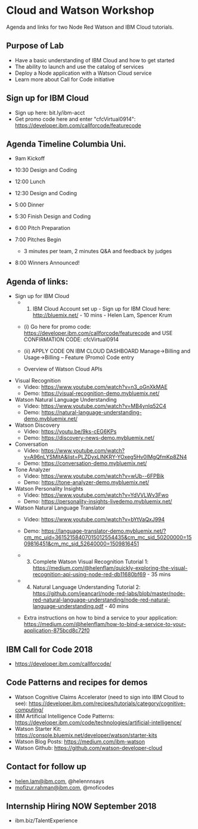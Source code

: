 # Cloud and Watson Workshop 
Agenda and links for two Node Red Watson and IBM Cloud tutorials. 

## Purpose of Lab

* Have a basic understanding of IBM Cloud and how to get started
* The ability to launch and use the catalog of services
* Deploy a Node application with a Watson Cloud service
* Learn more about Call for Code initiative

## Sign up for IBM Cloud

* Sign up here: bit.ly/ibm-acct
* Get promo code here and enter "cfcVirtual0914": https://developer.ibm.com/callforcode/featurecode 

## Agenda Timeline Columbia Uni.

* 9am	Kickoff

* 10:30	Design and Coding

* 12:00 	Lunch 

* 12:30	Design and Coding

* 5:00	Dinner

* 5:30	Finish Design and Coding

* 6:00	Pitch Preparation

* 7:00	Pitches Begin								
	 * 3 minutes per team, 2 minutes Q&A and feedback by judges

* 8:00 	Winners Announced!

## Agenda of links:  
 
* Sign up for IBM Cloud
  * 1. IBM Cloud Account set up - Sign up for IBM Cloud here: http://bluemix.net/ - 10 mins - Helen Lam, Spencer Krum
   * (i) Go here for promo code: https://developer.ibm.com/callforcode/featurecode  and USE CONFIRMATION CODE: cfcVirtual0914
   * (ii) APPLY CODE ON IBM CLOUD DASHBOARD Manage->Billing and Usage->Billing – Feature (Promo) Code entry

  * Overview of Watson Cloud APIs 
* Visual Recognition
  * Video: https://www.youtube.com/watch?v=n3_oGnXkMAE
  * Demo: https://visual-recognition-demo.mybluemix.net/
* Watson Natural Language Understanding
  * Video: https://www.youtube.com/watch?v=MB4ynlq52C4
  * Demo: https://natural-language-understanding-demo.mybluemix.net/ 
* Watson Discovery
  * Video: https://youtu.be/9ks-cEG6KPs
  * Demo: https://discovery-news-demo.mybluemix.net/
* Conversation 
  * Video: https://www.youtube.com/watch?v=A96nLYSMltA&list=PLZDyxLlNKRY-YOxeg5Hv0IMgQfmKp8ZN4
  * Demo: https://conversation-demo.mybluemix.net/
* Tone Analyzer 
  * Video: https://www.youtube.com/watch?v=wUb--6FPBik
  * Demo: https://tone-analyzer-demo.mybluemix.net/
* Watson Personality Insights
  * Video: https://www.youtube.com/watch?v=YdVVLWv3Fwo
  * Demo: https://personality-insights-livedemo.mybluemix.net/
* Watson Natural Language Translator 
  * Video: https://www.youtube.com/watch?v=bYtVaQxJ994 
  * Demo: https://language-translator-demo.mybluemix.net/?cm_mc_uid=36152158407015012554435&cm_mc_sid_50200000=1509816451&cm_mc_sid_52640000=1509816451
 
  * 3. Complete  Watson Visual Recognition Tutorial 1: https://medium.com/@helenflam/quickly-exploring-the-visual-recognition-api-using-node-red-db11680bf69 - 35 mins 

  * 4. Natural Language Understanding Tutorial 2: https://github.com/jeancarl/node-red-labs/blob/master/node-red-natural-language-understanding/node-red-natural-language-understanding.pdf - 40 mins 
  * Extra instructions on how to bind a service to your application: https://medium.com/@helenflam/how-to-bind-a-service-to-your-application-875bcd8c72f0

  
## IBM Call for Code 2018 

* https://developer.ibm.com/callforcode/

## Code Patterns and recipes for demos 

* Watson Cognitive Claims Accelerator (need to sign into IBM Cloud to see): https://developer.ibm.com/recipes/tutorials/category/cognitive-computing/
* IBM Artificial Intelligence Code Patterns: https://developer.ibm.com/code/technologies/artificial-intelligence/
* Watson Starter Kit: https://console.bluemix.net/developer/watson/starter-kits
* Watson Blog Posts: https://medium.com/ibm-watson
* Watson Github: https://github.com/watson-developer-cloud

## Contact for follow up 

* helen.lam@ibm.com, @helennnsays
* mofizur.rahman@ibm.com, @moficodes

## Internship Hiring NOW September 2018

* ibm.biz/TalentExperience 
